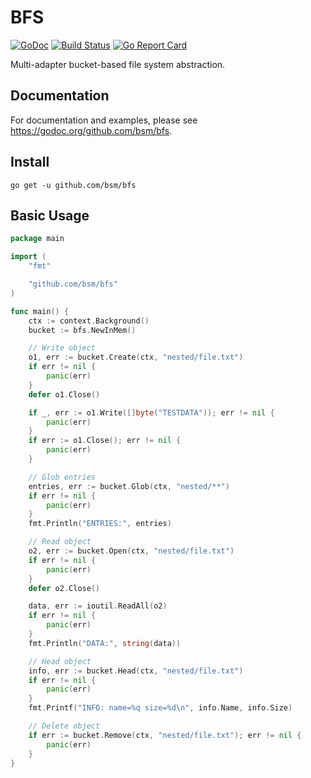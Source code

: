 # BFS

[![GoDoc](https://godoc.org/github.com/bsm/bfs?status.svg)](https://godoc.org/github.com/bsm/bfs)
[![Build Status](https://travis-ci.org/bsm/bfs.svg?branch=master)](https://travis-ci.org/bsm/bfs)
[![Go Report Card](https://goreportcard.com/badge/github.com/bsm/bfs)](https://goreportcard.com/report/github.com/bsm/bfs)

Multi-adapter bucket-based file system abstraction.

## Documentation

For documentation and examples, please see https://godoc.org/github.com/bsm/bfs.

## Install

```
go get -u github.com/bsm/bfs
```

## Basic Usage

```go
package main

import (
	"fmt"

	"github.com/bsm/bfs"
)

func main() {
	ctx := context.Background()
	bucket := bfs.NewInMem()

	// Write object
	o1, err := bucket.Create(ctx, "nested/file.txt")
	if err != nil {
		panic(err)
	}
	defer o1.Close()

	if _, err := o1.Write([]byte("TESTDATA")); err != nil {
		panic(err)
	}
	if err := o1.Close(); err != nil {
		panic(err)
	}

	// Glob entries
	entries, err := bucket.Glob(ctx, "nested/**")
	if err != nil {
		panic(err)
	}
	fmt.Println("ENTRIES:", entries)

	// Read object
	o2, err := bucket.Open(ctx, "nested/file.txt")
	if err != nil {
		panic(err)
	}
	defer o2.Close()

	data, err := ioutil.ReadAll(o2)
	if err != nil {
		panic(err)
	}
	fmt.Println("DATA:", string(data))

	// Head object
	info, err := bucket.Head(ctx, "nested/file.txt")
	if err != nil {
		panic(err)
	}
	fmt.Printf("INFO: name=%q size=%d\n", info.Name, info.Size)

	// Delete object
	if err := bucket.Remove(ctx, "nested/file.txt"); err != nil {
		panic(err)
	}
}
```
